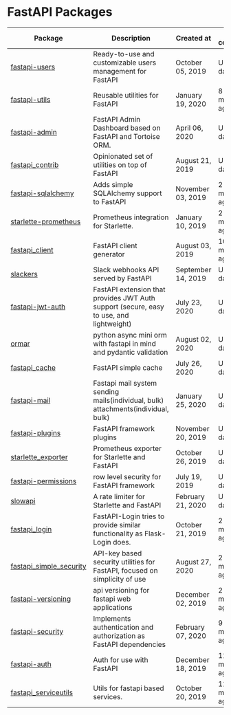 # FastAPI Packages
|                                     Package                                     |                                       Description                                        |     Created at     |  Last commit  | Stars |
|---------------------------------------------------------------------------------|------------------------------------------------------------------------------------------|--------------------|---------------|------:|
| [fastapi-users](https://github.com/frankie567/fastapi-users)                    | Ready-to-use and customizable users management for FastAPI                               | October 05, 2019   | Up-to-date    |   433 |
| [fastapi-utils](https://github.com/dmontagu/fastapi-utils)                      | Reusable utilities for FastAPI                                                           | January 19, 2020   | 8 months ago  |   412 |
| [fastapi-admin](https://github.com/long2ice/fastapi-admin)                      | FastAPI Admin Dashboard based on FastAPI and Tortoise ORM.                               | April 06, 2020     | Up-to-date    |   324 |
| [fastapi_contrib](https://github.com/identixone/fastapi_contrib)                | Opinionated set of utilities on top of FastAPI                                           | August 21, 2019    | Up-to-date    |   227 |
| [fastapi-sqlalchemy](https://github.com/mfreeborn/fastapi-sqlalchemy)           | Adds simple SQLAlchemy support to FastAPI                                                | November 03, 2019  | 2 months ago  |   147 |
| [starlette-prometheus](https://github.com/perdy/starlette-prometheus)           | Prometheus integration for Starlette.                                                    | January 10, 2019   | 2 months ago  |   110 |
| [fastapi_client](https://github.com/dmontagu/fastapi_client)                    | FastAPI client generator                                                                 | August 03, 2019    | 10 months ago |   117 |
| [slackers](https://github.com/uhavin/slackers)                                  | Slack webhooks API served by FastAPI                                                     | September 14, 2019 | Up-to-date    |    24 |
| [fastapi-jwt-auth](https://github.com/IndominusByte/fastapi-jwt-auth)           | FastAPI extension that provides JWT Auth support (secure, easy to use, and lightweight)  | July 23, 2020      | Up-to-date    |    62 |
| [ormar](https://github.com/collerek/ormar)                                      | python async mini orm with fastapi in mind and pydantic validation                       | August 02, 2020    | Up-to-date    |    67 |
| [fastapi_cache](https://github.com/comeuplater/fastapi_cache)                   | FastAPI simple cache                                                                     | July 26, 2020      | Up-to-date    |    40 |
| [fastapi-mail](https://github.com/sabuhish/fastapi-mail)                        | Fastapi mail system sending mails(individual, bulk) attachments(individual, bulk)        | January 25, 2020   | Up-to-date    |    56 |
| [fastapi-plugins](https://github.com/madkote/fastapi-plugins)                   | FastAPI framework plugins                                                                | November 20, 2019  | Up-to-date    |    61 |
| [starlette_exporter](https://github.com/stephenhillier/starlette_exporter)      | Prometheus exporter for Starlette and FastAPI                                            | October 26, 2019   | Up-to-date    |    69 |
| [fastapi-permissions](https://github.com/holgi/fastapi-permissions)             | row level security for FastAPI framework                                                 | July 19, 2019      | Up-to-date    |    83 |
| [slowapi](https://github.com/laurentS/slowapi)                                  | A rate limiter for Starlette and FastAPI                                                 | February 21, 2020  | Up-to-date    |    86 |
| [fastapi_login](https://github.com/MushroomMaula/fastapi_login)                 | FastAPI-Login tries to provide similar functionality as Flask-Login does.                | October 21, 2019   | 2 months ago  |    85 |
| [fastapi_simple_security](https://github.com/mrtolkien/fastapi_simple_security) | API-key based security utilities for FastAPI, focused on simplicity of use               | August 27, 2020    | 2 months ago  |     7 |
| [fastapi-versioning](https://github.com/DeanWay/fastapi-versioning)             | api versioning for fastapi web applications                                              | December 02, 2019  | 2 months ago  |    90 |
| [fastapi-security](https://github.com/jmagnusson/fastapi-security)              | Implements authentication and authorization as FastAPI dependencies                      | February 07, 2020  | 9 months ago  |     8 |
| [fastapi-auth](https://github.com/dmontagu/fastapi-auth)                        | Auth for use with FastAPI                                                                | December 18, 2019  | 11 months ago |    37 |
| [fastapi_serviceutils](https://github.com/skallfass/fastapi_serviceutils)       | Utils for fastapi based services.                                                        | October 20, 2019   | 11 months ago |    20 |
